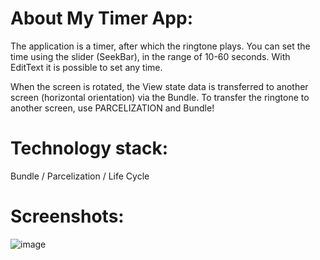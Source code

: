 # About My Timer App:
The application is a timer, after which the ringtone plays. You can set the time using the slider (SeekBar), in the range of 10-60 seconds.
With EditText it is possible to set any time.

When the screen is rotated, the View state data is transferred to another screen (horizontal orientation) via the Bundle.
To transfer the ringtone to another screen, use
PARCELIZATION and Bundle!

# Technology stack:
Bundle / Parcelization / Life Cycle

# Screenshots:
![image](https://user-images.githubusercontent.com/104363713/231149179-2f6fb8fd-f009-48f1-8a54-cd10b9353e1b.png)
